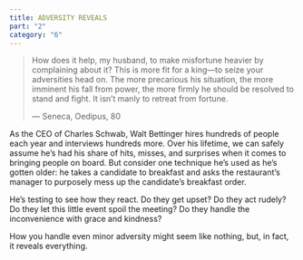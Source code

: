 ```yaml
---
title: ADVERSITY REVEALS
part: "2"
category: "6"
---
```


> How does it help, my husband, to make misfortune heavier by complaining about it? This is more fit for a king—to seize your adversities head on. The more precarious his situation, the more imminent his fall from power, the more firmly he should be resolved to stand and fight. It isn’t manly to retreat from fortune.
>
> — Seneca, Oedipus, 80

As the CEO of Charles Schwab, Walt Bettinger hires hundreds of people each year and interviews hundreds more. Over his lifetime, we can safely assume he’s had his share of hits, misses, and surprises when it comes to bringing people on board. But consider one technique he’s used as he’s gotten older: he takes a candidate to breakfast and asks the restaurant’s manager to purposely mess up the candidate’s breakfast order.

He’s testing to see how they react. Do they get upset? Do they act rudely? Do they let this little event spoil the meeting? Do they handle the inconvenience with grace and kindness?

How you handle even minor adversity might seem like nothing, but, in fact, it reveals everything.
